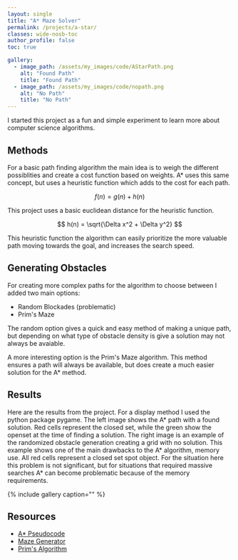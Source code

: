 ```yaml
---
layout: single
title: "A* Maze Solver"
permalink: /projects/a-star/
classes: wide-nosb-toc
author_profile: false
toc: true

gallery:
  - image_path: /assets/my_images/code/AStarPath.png
    alt: "Found Path"
    title: "Found Path"
  - image_path: /assets/my_images/code/nopath.png
    alt: "No Path"
    title: "No Path"
---
```


I started this project as a fun and simple experiment to learn more about computer science algorithms.

## Methods

For a basic path finding algorithm the main idea is to weigh the different possiblities and create a cost function based on weights. A* uses this same concept, but uses a heuristic function which adds to the cost for each path.

$$f(n) = g(n) + h(n)$$

This project uses a basic euclidean distance for the heuristic function.

$$ h(n) = \sqrt{\Delta x^2 + \Delta y^2} $$

This heuristic function the algorithm can easily prioritize the more valuable path moving towards the goal, and increases the search speed.

## Generating Obstacles

For creating more complex paths for the algorithm to choose between I added two main options:

* Random Blockades (problematic)
* Prim's Maze

The random option gives a quick and easy method of making a unique path, but depending on what type of obstacle density is give a solution may not always be avaiable.

A more interesting option is the Prim's Maze algorithm. This method ensures a path will always be available, but does create a much easier solution for the A* method.

## Results

Here are the results from the project. For a display method I used the python package pygame. The left image shows the A\* path with a found solution. Red cells represent the closed set, while the green show the openset at the time of finding a solution. The right image is an example of the randomized obstacle generation creating a grid with no solution. This example shows one of the main drawbacks to the A\* algorithm, memory use. All red cells represent a closed set spot object. For the situation here this problem is not significant, but for situations that required massive searches A* can become problematic because of the memory requirements.

{% include gallery caption="" %}

## Resources

* [A* Pseudocode](https://en.wikipedia.org/wiki/A*_search_algorithm)
* [Maze Generator](https://en.wikipedia.org/wiki/Maze_generation_algorithm) 
* [Prim's Algorithm](https://en.wikipedia.org/wiki/Prim%27s_algorithm)

